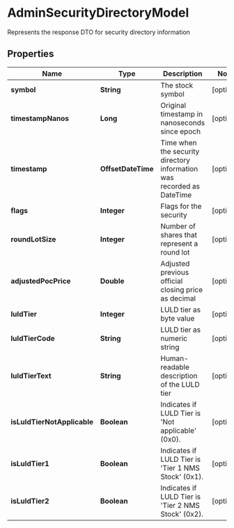 

# AdminSecurityDirectoryModel

Represents the response DTO for security directory information

## Properties

| Name | Type | Description | Notes |
|------------ | ------------- | ------------- | -------------|
|**symbol** | **String** | The stock symbol |  [optional] |
|**timestampNanos** | **Long** | Original timestamp in nanoseconds since epoch |  [optional] |
|**timestamp** | **OffsetDateTime** | Time when the security directory information was recorded as DateTime |  [optional] |
|**flags** | **Integer** | Flags for the security |  [optional] |
|**roundLotSize** | **Integer** | Number of shares that represent a round lot |  [optional] |
|**adjustedPocPrice** | **Double** | Adjusted previous official closing price as decimal |  [optional] |
|**luldTier** | **Integer** | LULD tier as byte value |  [optional] |
|**luldTierCode** | **String** | LULD tier as numeric string |  [optional] |
|**luldTierText** | **String** | Human-readable description of the LULD tier |  [optional] |
|**isLuldTierNotApplicable** | **Boolean** | Indicates if LULD Tier is &#39;Not applicable&#39; (0x0). |  [optional] |
|**isLuldTier1** | **Boolean** | Indicates if LULD Tier is &#39;Tier 1 NMS Stock&#39; (0x1). |  [optional] |
|**isLuldTier2** | **Boolean** | Indicates if LULD Tier is &#39;Tier 2 NMS Stock&#39; (0x2). |  [optional] |



